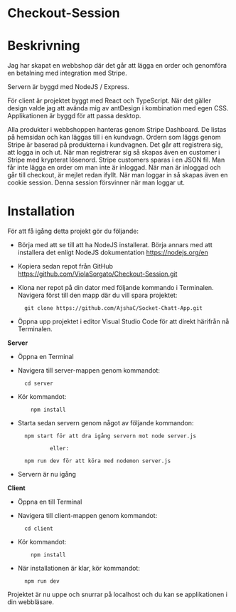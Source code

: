 # Checkout-Session

# Beskrivning

Jag har skapat en webbshop där det går att lägga en order och genomföra en betalning med integration med Stripe.

Servern är byggd med NodeJS / Express.

För client är projektet byggt med React och TypeScript. När det gäller design valde jag att avända mig av antDesign i kombination med egen CSS. Applikationen är byggd för att passa desktop.

Alla produkter i webbshoppen hanteras genom Stripe Dashboard. De listas på hemsidan och kan läggas till i en kundvagn. Ordern som läggs genom Stripe är baserad på produkterna i kundvagnen.
Det går att registrera sig, att logga in och ut. När man registrerar sig så skapas även en customer i Stripe med krypterat lösenord. Stripe customers sparas i en JSON fil.
Man får inte lägga en order om man inte är inloggad. När man är inloggad och går till checkout, är mejlet redan ifyllt. När man loggar in så skapas även en cookie session. Denna session försvinner när man loggar ut.

# Installation

För att få igång detta projekt gör du följande:

- Börja med att se till att ha NodeJS installerat. Börja annars med att installera det enligt NodeJS dokumentation https://nodejs.org/en

- Kopiera sedan repot från GitHub https://github.com/ViolaSorgato/Checkout-Session.git

- Klona ner repot på din dator med följande kommando i Terminalen. Navigera först till den mapp där du vill spara projektet:

        git clone https://github.com/AjshaC/Socket-Chatt-App.git

- Öppna upp projektet i editor Visual Studio Code för att direkt härifrån nå Terminalen.

**Server**

- Öppna en Terminal

- Navigera till server-mappen genom kommandot:

        cd server

- Kör kommandot:

          npm install

- Starta sedan servern genom något av följande kommandon:

        npm start för att dra igång servern mot node server.js

                eller:

        npm run dev för att köra med nodemon server.js

- Servern är nu igång

**Client**

- Öppna en till Terminal

- Navigera till client-mappen genom kommandot:

        cd client

- Kör kommandot:

          npm install

- När installationen är klar, kör kommandot:

        npm run dev

Projektet är nu uppe och snurrar på localhost och du kan se applikationen i din webbläsare.
